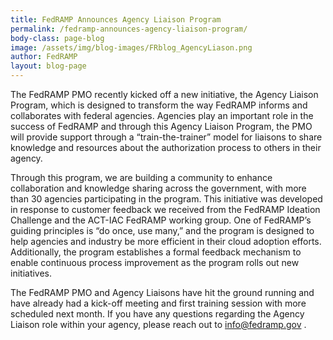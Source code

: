 ```yaml
---
title: FedRAMP Announces Agency Liaison Program
permalink: /fedramp-announces-agency-liaison-program/
body-class: page-blog
image: /assets/img/blog-images/FRblog_AgencyLiason.png
author: FedRAMP
layout: blog-page
---
```


The FedRAMP PMO recently kicked off a new initiative, the Agency Liaison Program, which is designed to transform the way FedRAMP informs and collaborates with federal agencies. Agencies play an important role in the success of FedRAMP and through this Agency Liaison Program, the PMO will provide support through a “train-the-trainer” model for liaisons to share knowledge and resources about the authorization process to others in their agency. 

Through this program, we are building a community to enhance collaboration and knowledge sharing across the government, with more than 30 agencies participating in the program. This initiative was developed in response to customer feedback we received from the FedRAMP Ideation Challenge and the ACT-IAC FedRAMP working group. One of FedRAMP’s guiding principles is “do once, use many,” and the program is designed to help agencies and industry be more efficient in their cloud adoption efforts. Additionally, the program establishes a formal feedback mechanism to enable continuous process improvement as the program rolls out new initiatives.

The FedRAMP PMO and Agency Liaisons have hit the ground running and have already had a kick-off meeting and first training session with more scheduled next month. If you have any questions regarding the Agency Liaison role within your agency, please reach out to <a href="mailto:info@fedramp.gov">info@fedramp.gov </a>. 

